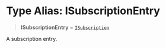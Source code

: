 # Type Alias: ISubscriptionEntry

> **ISubscriptionEntry** = [`ISubscription`](../interfaces/ISubscription.md)

A subscription entry.
